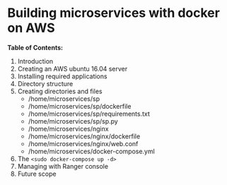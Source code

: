 # Building microservices with docker on AWS

**Table of Contents:**
1. Introduction
1. Creating an AWS ubuntu 16.04 server
1. Installing required applications
1. Directory structure
1. Creating directories and files
   * /home/microservices/sp
   * /home/microservices/sp/dockerfile
   * /home/microservices/sp/requirements.txt
   * /home/microservices/sp/sp.py
   * /home/microservices/nginx
   * /home/microservices/nginx/dockerfile
   * /home/microservices/nginx/web.conf
   * /home/microservices/docker-compose.yml
1. The `<sudo docker-compose up -d>`
1. Managing with Ranger console
1. Future scope

